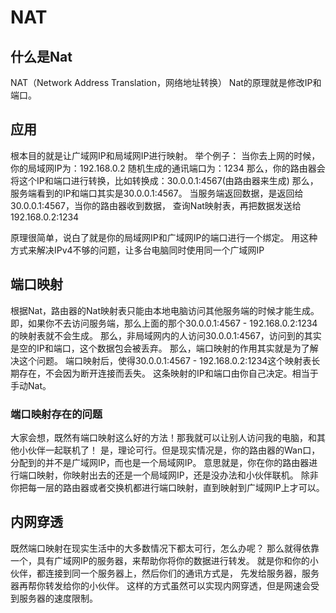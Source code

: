 # NAT

## 什么是Nat

NAT（Network Address Translation，网络地址转换）
Nat的原理就是修改IP和端口。

## 应用

根本目的就是让广域网IP和局域网IP进行映射。
举个例子：
当你去上网的时候，你的局域网IP为：192.168.0.2 随机生成的通讯端口为：1234
那么，你的路由器会将这个IP和端口进行转换，比如转换成：30.0.0.1:4567(由路由器来生成)
那么，服务端看到的IP和端口其实是30.0.0.1:4567。
当服务端返回数据，是返回给30.0.0.1:4567，当你的路由器收到数据，
查询Nat映射表，再把数据发送给192.168.0.2:1234

原理很简单，说白了就是你的局域网IP和广域网IP的端口进行一个绑定。
用这种方式来解决IPv4不够的问题，让多台电脑同时使用同一个广域网IP

## 端口映射

根据Nat，路由器的Nat映射表只能由本地电脑访问其他服务端的时候才能生成。
即，如果你不去访问服务端，那么上面的那个30.0.0.1:4567 - 192.168.0.2:1234的映射表就不会生成。
那么，非局域网内的人访问30.0.0.1:4567，访问到的其实是空的IP和端口，这个数据包会被丢弃。
那么，端口映射的作用其实就是为了解决这个问题。
端口映射后，使得30.0.0.1:4567 - 192.168.0.2:1234这个映射表长期存在，不会因为断开连接而丢失。
这条映射的IP和端口由你自己决定。相当于手动Nat。

### 端口映射存在的问题

大家会想，既然有端口映射这么好的方法！那我就可以让别人访问我的电脑，和其他小伙伴一起联机了！
是，理论可行。但是现实情况是，你的路由器的Wan口，分配到的并不是广域网IP，而也是一个局域网IP。
意思就是，你在你的路由器进行端口映射，你映射出去的还是一个局域网IP，还是没办法和小伙伴联机。
除非你把每一层的路由器或者交换机都进行端口映射，直到映射到广域网IP上才可以。

## 内网穿透

既然端口映射在现实生活中的大多数情况下都太可行，怎么办呢？
那么就得依靠一个，具有广域网IP的服务器，来帮助你将你的数据进行转发。
就是你和你的小伙伴，都连接到同一个服务器上，然后你们的通讯方式是，
先发给服务器，服务器再帮你转发给你的小伙伴。
这样的方式虽然可以实现内网穿透，但是网速会受到服务器的速度限制。
